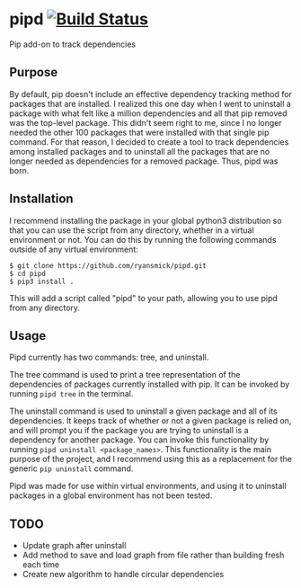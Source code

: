 # pipd [![Build Status](https://travis-ci.org/ryansmick/pipd.svg?branch=master)](https://travis-ci.org/ryansmick/pipd)
Pip add-on to track dependencies

## Purpose

By default, pip doesn't include an effective dependency tracking method for packages that are installed. I realized this one day when I went to uninstall a package with what felt like a million dependencies and all that pip removed was the top-level package. This didn't seem right to me, since I no longer needed the other 100 packages that were installed with that single pip command. For that reason, I decided to create a tool to track dependencies among installed packages and to uninstall all the packages that are no longer needed as dependencies for a removed package. Thus, pipd was born.

## Installation

I recommend installing the package in your global python3 distribution so that you can use the script from any directory, whether in a virtual environment or not. You can do this by running the following commands outside of any virtual environment:

```Shell
$ git clone https://github.com/ryansmick/pipd.git
$ cd pipd
$ pip3 install .
```

This will add a script called "pipd" to your path, allowing you to use pipd from any directory.

## Usage

Pipd currently has two commands: tree, and uninstall.

The tree command is used to print a tree representation of the dependencies of packages currently installed with pip. It can be invoked by running `pipd tree` in the terminal.

The uninstall command is used to uninstall a given package and all of its dependencies. It keeps track of whether or not a given package is relied on, and will prompt you if the package you are trying to uninstall is a dependency for another package. You can invoke this functionality by running `pipd uninstall <package_names>`.  This functionality is the main purpose of the project, and I recommend using this as a replacement for the generic `pip uninstall` command.

Pipd was made for use within virtual environments, and using it to uninstall packages in a global environment has not been tested.

## TODO

* Update graph after uninstall
* Add method to save and load graph from file rather than building fresh each time
* Create new algorithm to handle circular dependencies
